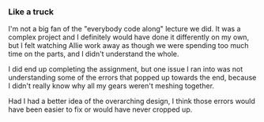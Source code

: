 ### Like a truck
I'm not a big fan of the "everybody code along" lecture we did. It was a complex project and I definitely would have done it differently on my own, but I felt watching Allie work away as though we were spending too much time on the parts, and I didn't understand the whole.

I did end up completing the assignment, but one issue I ran into was not understanding some of the errors that popped up towards the end, because I didn't really know why all my gears weren't meshing together.

Had I had a better idea of the overarching design, I think those errors would have been easier to fix or would have never cropped up.
